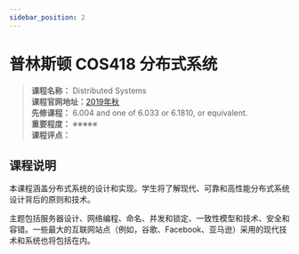 ```yaml
---
sidebar_position: 2
---
```


# 普林斯顿 COS418 分布式系统

>**课程名称：** Distributed Systems  
**课程官网地址：**[2019年秋](https://www.cs.princeton.edu/courses/archive/fall19/cos418/)  
**先修课程：**  6.004 and one of 6.033 or 6.1810, or equivalent.     
**重要程度：** ※※※※※  
**课程评点：** 

## 课程说明
本课程涵盖分布式系统的设计和实现。学生将了解现代、可靠和高性能分布式系统设计背后的原则和技术。

主题包括服务器设计、网络编程、命名、并发和锁定、一致性模型和技术、安全和容错。一些最大的互联网站点（例如，谷歌、Facebook、亚马逊）采用的现代技术和系统也将包括在内。


